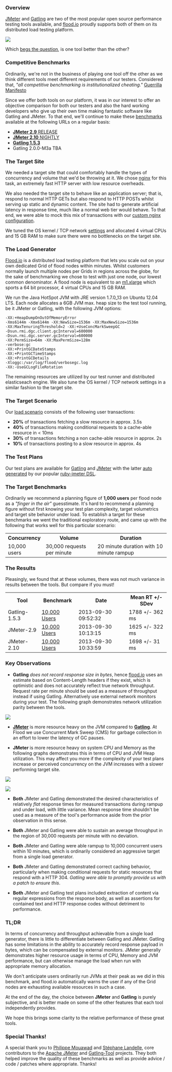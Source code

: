 ### Overview

[JMeter](http://jmeter.apache.org/) and [Gatling](http://gatling-tool.org/) are two of the most popular open source performance testing tools available, and [flood.io](https://flood.io) proudly supports both of them on its distributed load testing platform.

![](https://flood.io/assets/feature-jmeter_gatling.jpg)

Which [begs the question](http://en.wikipedia.org/wiki/Begs_the_question), is one tool better than the other?

### Competitive Benchmarks 

Ordinarily, we're not in the business of playing one tool off the other as we think different tools meet different requirements of our testers. Considered that, _"all competitive benchmarking is institutionalized cheating."_ [Guerrilla Manifesto](http://www.perfdynamics.com/Manifesto/gcaprules.html#tth_sEc1.21)

Since we offer both tools on our platform, it was in our interest to offer an objective comparison for both our testers and also the hard working developers who give up their own time making fantastic software like Gatling and JMeter. To that end, we'll continue to make these [benchmarks](https://github.com/flood-io/flood-loadtest) available at the following URLs on a regular basis:

* [__JMeter 2.9__ RELEASE](https://flood.io/benchmarks/jmeter)   
* [__JMeter 2.10__ NIGHTLY](https://flood.io/benchmarks/jmeter?version=-2.10)     
* [__Gatling 1.5.3__](https://flood.io/benchmarks/gatling)  
* Gatling 2.0.0-M3a TBA

### The Target Site

We needed a target site that could comfortably handle the types of concurrency and volume that we'd be throwing at it. We chose [nginx](http://nginx.org/en/) for this task, an extremely fast HTTP server with low resource overheads.

We also needed the target site to behave like an application server; that is, respond to normal HTTP GETs but also respond to HTTP POSTs whilst serving up static and dynamic content. The site had to generate artificial latency in response time, much like a normal web tier would behave. To that end, we were able to mock this mix of transactions with our [custom nginx configuration](https://github.com/flood-io/flood-loadtest/blob/master/sites/sites-enabled-default). 

We tuned the OS kernel / TCP network [settings](https://github.com/flood-io/flood-loadtest/blob/master/sites/os-tuning-mods-nginx.sh) and allocated 4 virtual CPUs and 15 GB RAM to make sure there were no bottlenecks on the target site.

### The Load Generator

[Flood.io](https://flood.io) is a distributed load testing platform that lets you scale out on your own dedicated Grid of flood nodes within minutes. Whilst customers normally launch multiple nodes per Grids in regions across the globe, for the sake of benchmarking we chose to test with just one node, our lowest common denominator. A flood node is equivalent to an [m1.xlarge](http://aws.amazon.com/ec2/instance-types/instance-details/) which sports a 64 bit processor, 4 virtual CPUs and 15 GB RAM.

We run the Java HotSpot JVM with JRE version 1.7.0_13 on Ubuntu 12.04 LTS. Each node allocates a 6GB JVM max. heap size to the test tool running, be it JMeter or Gatling, with the following JVM options:

```
-XX:+HeapDumpOnOutOfMemoryError 
-Xms6144m -Xmx6144m -XX:NewSize=1536m -XX:MaxNewSize=1536m 
-XX:MaxTenuringThreshold=2 -XX:+UseConcMarkSweepGC 
-Dsun.rmi.dgc.client.gcInterval=600000 
-Dsun.rmi.dgc.server.gcInterval=600000 
-XX:PermSize=64m -XX:MaxPermSize=128m 
-verbose:gc 
-XX:+PrintGCDateStamps 
-XX:+PrintGCTimeStamps 
-XX:+PrintGCDetails
-Xloggc:/var/log/flood/verbosegc.log 
-XX:-UseGCLogFileRotation
```

The remaining resources are utilized by our test runner and distributed elasticseach engine. We also tune the OS kernel / TCP network settings in a similar fashion to the target site.

### The Target Scenario

Our [load scenario](https://github.com/flood-io/flood-loadtest/blob/master/benchmarks/spec/scenario.md) consists of the following user transactions:

* __20%__ of transactions fetching a slow resource in approx. 3.5s
* __40%__ of transactions making conditional requests to a cache-able resource in < 10ms
* __30%__ of transactions fetching a non cache-able resource in approx. 2s
* __10%__ of transactions posting to a slow resource in approx. 4s

### The Test Plans

Our test plans are available for [Gatling](https://github.com/flood-io/flood-loadtest/blob/master/benchmarks/spec/gatling.scala) and [JMeter](https://github.com/flood-io/flood-loadtest/blob/master/benchmarks/spec/jmeter.jmx) with the latter [auto generated](https://github.com/flood-io/flood-loadtest/blob/master/benchmarks/spec/jmeter.rb) by our popular [ruby-jmeter DSL](https://github.com/flood-io/ruby-jmeter).

### The Target Benchmarks

Ordinarily we recommend a planning figure of __1,000 users__ per flood node as a _"finger in the air"_ guesstimate. It's hard to recommend a planning figure without first knowing your test plan complexity, target volumetrics and target site behavior under load. To establish a target for these benchmarks we went the traditional exploratory route, and came up with the following that works well for this particular scenario:

<table class="table table-condensed">
  <tr>
    <th>Concurrency</th>
    <th>Volume</th>
    <th>Duration</th>
  </tr>
  <tr>
    <td>10,000 users</td>
    <td>30,000 requests per minute</td>
    <td>20 minute duration with 10 minute rampup</td>
  </tr>
</table>

### The Results

Pleasingly, we found that at these volumes, there was not much variance in results between the tools. But compare if you must!

<table class="table table-condensed">
  <tr>
    <th>Tool</th>
    <th>Benchmark</th>
    <th>Date</th>
    <th>Mean RT +/- SDev</th>
  </tr>
  <tr>
    <td>Gatling-1.5.3</td>
    <td><a href="https://flood.io/e639303fb162ce">10,000 Users</a></td>
    <td>2013-09-30 09:52:32</td>
    <td>1788 +/- 362 ms</td>
  </tr>
  <tr>
    <td>JMeter-2.9</td>
    <td><a href="https://flood.io/e281b0e339fb14">10,000 Users</a></td>
    <td>2013-09-30 10:13:15</td>
    <td>1625 +/- 322 ms</td>
  </tr>
  <tr>
    <td>JMeter-2.10</td>
    <td><a href="https://flood.io/9fde49a2f3d43b">10,000 Users</a></td>
    <td>2013-09-30 10:33:59</td>
    <td>1698 +/- 31 ms</td>
  </tr>
</table>

### Key Observations

* __Gatling__ _does not record response size in bytes_, hence [flood.io](https://flood.io) uses an estimate based on Content-Length headers if they exist, which is optimistic and does not accurately reflect true network throughput. Request rate per minute should be used as a measure of throughput instead if using Gatling. Alternatively use external network monitors during your test. The following graph demonstrates network utilization parity between the tools.

![](https://flood.io/images/blog/benchmark_network.png)

* __[JMeter](https://github.com/flood-io/flood-loadtest/blob/master/benchmarks/results/9fde49a2f3d43b.md)__ is more resource heavy on the JVM compared to __[Gatling](https://github.com/flood-io/flood-loadtest/blob/master/benchmarks/results/e639303fb162ce.md)__. At Flood we use Concurrent Mark Sweep (CMS) for garbage collection in an effort to lower the latency of GC pauses. 

* __JMeter__ is more resource heavy on system CPU and Memory as the following graphs demonstrates this in terms of CPU and JVM Heap utilization. This may affect you more if the complexity of your test plans increase or perceived concurrency on the JVM increases with a slower performing target site.

![](https://flood.io/images/blog/benchmark_cpu.png)

![](https://raw.github.com/flood-io/flood-loadtest/master/benchmarks/results/gc/9fde49a2f3d43b/tenured_size.jpg)

* __Both__ JMeter and Gatling demonstrated the desired characteristics of relatively _flat_ response times for measured transactions during rampup and under load, with little variance. Mean response time shouldn't be used as a measure of the tool's performance aside from the prior observation in this sense.

* __Both__ JMeter and Gatling were able to sustain an average throughput in the region of 30,000 requests per minute with no deviation.

* __Both__ JMeter and Gatling were able rampup to 10,000 concurrent users within 10 minutes, which is ordinarily considered an aggressive target from a single load generator.

* __Both__ JMeter and Gatling demonstrated correct caching behavior, particularly when making conditional requests for static resources that respond with a HTTP 304. _Gatling were able to promptly provide us with a patch to ensure this_.

* __Both__ JMeter and Gatling test plans included extraction of content via regular expressions from the response body, as well as assertions for contained text and HTTP response codes without detriment to performance.

### TL;DR

In terms of concurrency and throughput achievable from a single load generator, there is little to differentiate between Gatling and JMeter. Gatling has some limitations in the ability to accurately record response payload in bytes, which can be compensated by external monitors. JMeter generally demonstrates higher resource usage in terms of CPU, Memory and JVM performance, but can otherwise manage the load when run with appropriate memory allocation.

We don't anticipate users ordinarily run JVMs at their peak as we did in this benchmark, and flood.io automatically warns the user if any of the Grid nodes are exhausting available resources in such a case.

At the end of the day, the choice between __JMeter__ and __Gatling__ is purely subjective, and is better made on some of the other features that each tool independently provides. 

We hope this brings some clarity to the relative performance of these great tools.

### Special Thanks!

A special thank you to <a href="http://www.ubikloadpack.com/">Philippe Mouawad</a> and <a href="http://labs.excilys.com/">Stéphane Landelle</a>, core contributors to the [Apache JMeter](http://jmeter.apache.org/) and [Gatling-Tool](http://gatling-tool.org/) projects. They both helped improve the quality of these benchmarks as well as provide advice / code / patches where appropriate. Thanks!
